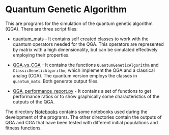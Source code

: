 # Quantum Genetic Algorithm

This are programs for the simulation of the quantum genetic algorithm (QGA). There are three script files:

- [quantum_mats]() - It contains self created classes to work with the quantum operators needed for the QGA.
This operators are represented by matrix with a high dimensionality, but can be simulated effectively employing their properties.

- [QGA_vs_CGA]() -  It contains the functions `QuantumGeneticAlgorithm` and `ClassicGeneticAlgorithm`,
 which implement the QGA and a classical analog (CGA). The quantum version employs the classes in `quantum_mats`.
 Both generate output files.
 
- [QGA_performance_report.py]() - It contains a set of functions to get performance ratios or to show graphically some characteristics of the outputs of the QGA.

The directory [Notebooks]() contains some notebooks used during the development of the programs.
The other directories contain the outputs of QGA and CGA that have been tested with different initial populations and fitness functions.